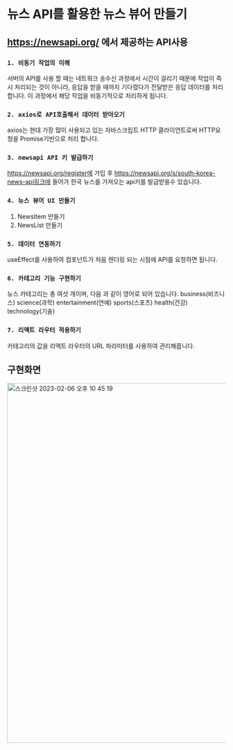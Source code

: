 # 뉴스 API를 활용한 뉴스 뷰어 만들기



## https://newsapi.org/ 에서 제공하는 API사용


### `1. 비동기 작업의 이해`

서버의 API를 사용 할 때는 네트워크 송수신 과정에서 시간이 걸리기 때문에 작업이 즉시 처리되는 것이 아니라, 응답을 받을 때까지 기다렸다가 전달받은 응답 데이터를 처리 합니다. 이 과정에서 해당 작업을 비동기적으로 처리하게 됩니다.


### `2. axios로 API호출해서 데이터 받아오기`

axios는 현대 가장 많이 사용되고 있는 자바스크립트 HTTP 클라이언트로써 HTTP요청을 Promise기반으로 처리 합니다.

### `3. newsapi API 키 발급하기`

https://newsapi.org/register에 가입 후 https://newsapi.org/s/south-korea-news-api링크에 들어가 한국 뉴스를 가져오는 api키를 발급받을수 있습니다. 


### `4. 뉴스 뷰어 UI 만들기`

1. NewsItem 만들기
2. NewsList 만들기

### `5. 데이터 연동하기`

useEffect를 사용하여 컴포넌트가 처음 렌더링 되는 시점에 API를 요청하면 됩니다.

### `6. 카테고리 기능 구현하기`

뉴스 카테고리는 총 여섯 개이며, 다음 과 같이 영어로 되어 있습니다.
business(비즈니스) science(과학) entertainment(연예) sports(스포츠) health(건강) technology(기술)

### `7. 리액트 라우터 적용하기`

카테고리의 값을 리액트 라우터의 URL 파라미터를 사용하여 관리해줍니다.

## 구현화면
<img width="828" alt="스크린샷 2023-02-06 오후 10 45 19" src="https://user-images.githubusercontent.com/98483125/216987429-17a237a4-973d-4527-b602-113707bbb5d3.png">


